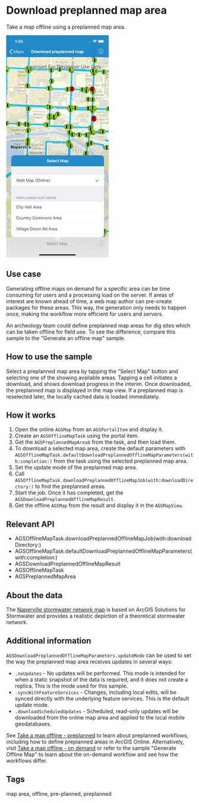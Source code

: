 # Download preplanned map area

Take a map offline using a preplanned map area.

![Image of download preplanned map area](download-preplanned-map-area.png)

## Use case

Generating offline maps on demand for a specific area can be time consuming for users and a processing load on the server. If areas of interest are known ahead of time, a web map author can pre-create packages for these areas. This way, the generation only needs to happen once, making the workflow more efficient for users and servers.

An archeology team could define preplanned map areas for dig sites which can be taken offline for field use. To see the difference, compare this sample to the "Generate an offline map" sample.

## How to use the sample

Select a preplanned map area by tapping the "Select Map" button and selecting one of the showing available areas. Tapping a cell initiates a download, and shows download progress in the interim. Once downloaded, the preplanned map is displayed in the map view. If a preplanned map is reselected later, the locally cached data is loaded immediately.

## How it works

1. Open the online `AGSMap` from an `AGSPortalItem` and display it.
2. Create an `AGSOfflineMapTask` using the portal item.
3. Get the `AGSPreplannedMapArea`s from the task, and then load them.
4. To download a selected map area, create the default parameters with `AGSOfflineMapTask.defaultDownloadPreplannedOfflineMapParameters(with:completion:)` from the task using the selected preplanned map area.
5. Set the update mode of the preplanned map area.
6. Call `AGSOfflineMapTask.downloadPreplannedOfflineMapJob(with:downloadDirectory:)` to find the preplanned areas.
7. Start the job. Once it has completed, get the `AGSDownloadPreplannedOfflineMapResult`.
8. Get the offline `AGSMap` from the result and display it in the `AGSMapView`.

## Relevant API

* AGSOfflineMapTask.downloadPreplannedOfflineMapJob(with:downloadDirectory:)
* AGSOfflineMapTask.defaultDownloadPreplannedOfflineMapParameters(with:completion:)
* AGSDownloadPreplannedOfflineMapResult
* AGSOfflineMapTask
* AGSPreplannedMapArea

## About the data

The [Naperville stormwater network map](https://arcgisruntime.maps.arcgis.com/home/item.html?id=acc027394bc84c2fb04d1ed317aac674) is based on ArcGIS Solutions for Stormwater and provides a realistic depiction of a theoretical stormwater network.

## Additional information

`AGSDownloadPreplannedOfflineMapParameters.updateMode` can be used to set the way the preplanned map area receives updates in several ways:

* `.noUpdates` - No updates will be performed. This mode is intended for when a static snapshot of the data is required, and it does not create a replica. This is the mode used for this sample.
* `.syncWithFeatureServices` - Changes, including local edits, will be synced directly with the underlying feature services. This is the default update mode.
* `.downloadScheduledUpdates` - Scheduled, read-only updates will be downloaded from the online map area and applied to the local mobile geodatabases.

See [Take a map offline - preplanned](https://developers.arcgis.com/ios/latest/swift/guide/take-map-offline-preplanned.htm) to learn about preplanned workflows, including how to define preplanned areas in ArcGIS Online. Alternatively, visit [Take a map offline - on demand](https://developers.arcgis.com/ios/latest/swift/guide/take-map-offline-on-demand.htm) or refer to the sample "Generate Offline Map" to learn about the on-demand workflow and see how the workflows differ.

## Tags

map area, offline, pre-planned, preplanned
